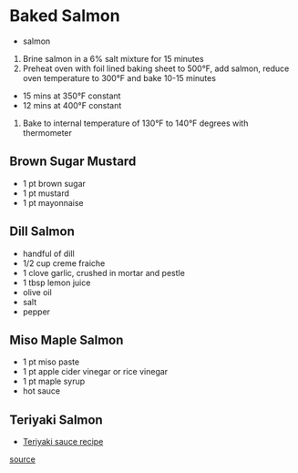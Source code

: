 # Baked Salmon

* salmon

1. Brine salmon in a 6% salt mixture for 15 minutes
1. Preheat oven with foil lined baking sheet to 500°F, add salmon, reduce oven temperature to 300°F and bake 10-15 minutes
  * 15 mins at 350°F constant
  * 12 mins at 400°F constant
1. Bake to internal temperature of 130°F to 140°F degrees with thermometer

## Brown Sugar Mustard

* 1 pt brown sugar
* 1 pt mustard
* 1 pt mayonnaise

## Dill Salmon

* handful of dill
* 1/2 cup creme fraiche
* 1 clove garlic, crushed in mortar and pestle
* 1 tbsp lemon juice
* olive oil
* salt
* pepper

## Miso Maple Salmon

* 1 pt miso paste
* 1 pt apple cider vinegar or rice vinegar
* 1 pt maple syrup
* hot sauce

## Teriyaki Salmon

* [Teriyaki sauce recipe](./teriyaki-sauce)

[source](https://www.americastestkitchen.com/recipes/4127-oven-roasted-salmon)
